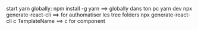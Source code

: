 start yarn globally:
npm install -g yarn ==> globally dans ton pc
yarn dev
npx generate-react-cli ==> for authomatiser les tree folders
npx generate-react-cli c TemplateName ==> c for component